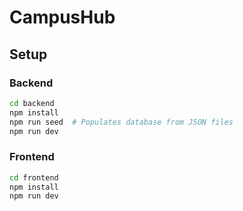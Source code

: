 # CampusHub

## Setup

### Backend
```bash
cd backend
npm install
npm run seed  # Populates database from JSON files
npm run dev
```

### Frontend
```bash
cd frontend
npm install
npm run dev
```
